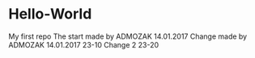 # Hello-World
My first repo
The start made by ADMOZAK 14.01.2017
Change made by ADMOZAK 14.01.2017 23-10
Change 2 23-20

